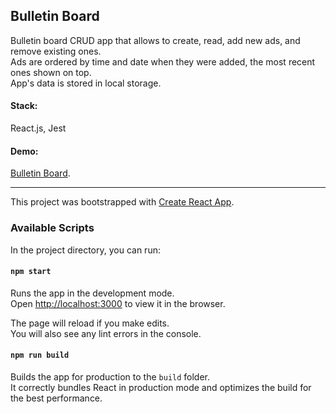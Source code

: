 ## Bulletin Board

Bulletin board CRUD app that allows to create, read, add new ads, and remove existing ones.  
Ads are ordered by time and date when they were added, the most recent ones shown on top.  
App's data is stored in local storage.

#### Stack:

React.js, Jest

#### Demo:

[Bulletin Board](https://determined-bardeen-2815d3.netlify.com/).

---

This project was bootstrapped with [Create React App](https://github.com/facebook/create-react-app).

### Available Scripts

In the project directory, you can run:

#### `npm start`

Runs the app in the development mode.  
Open [http://localhost:3000](http://localhost:3000) to view it in the browser.

The page will reload if you make edits.  
You will also see any lint errors in the console.

#### `npm run build`

Builds the app for production to the `build` folder.  
It correctly bundles React in production mode and optimizes the build for the best performance.
